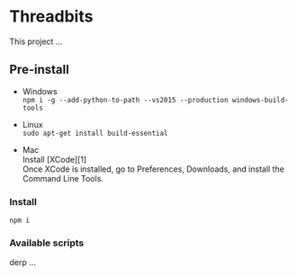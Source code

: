 # Threadbits

This project ...

## Pre-install
- Windows  
```npm i -g --add-python-to-path --vs2015 --production windows-build-tools```
  
- Linux  
```sudo apt-get install build-essential```
  
- Mac  
Install [XCode][1]  
Once XCode is installed, go to Preferences, Downloads, and install the Command Line Tools.  

### Install
```npm i```

### Available scripts  
derp ...
